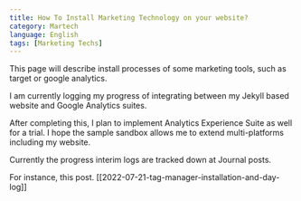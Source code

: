 ```yaml
---
title: How To Install Marketing Technology on your website?
category: Martech
language: English
tags: [Marketing Techs]  
---
```


This page will describe install processes of some marketing tools, such as target or google analytics. 

I am currently logging my progress of integrating between my Jekyll based website and Google Analytics suites. 

After completing this, I plan to implement Analytics Experience Suite as well for a trial. I hope the sample sandbox allows me to extend multi-platforms including my website. 

Currently the progress interim logs are tracked down at Journal posts. 

For instance, this post. [[2022-07-21-tag-manager-installation-and-day-log]]